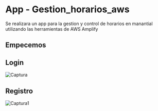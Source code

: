 # App - Gestion_horarios_aws

Se realizara un app para la gestion y control de horarios en manantial utilizando las herramientas de AWS Amplify

## Empecemos

## Login

![Captura](https://user-images.githubusercontent.com/79339173/133559553-354aa690-e8cd-441f-82c3-ea85021643b0.PNG)

## Registro

![Captura1](https://user-images.githubusercontent.com/79339173/133560305-19209c0b-81c6-4d3b-abe3-2ba56d5bcc02.PNG)



